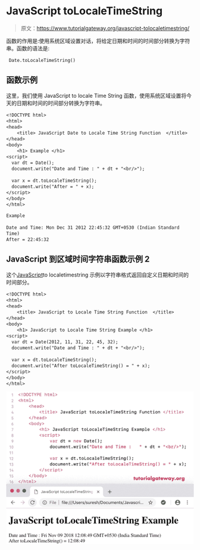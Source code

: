 # JavaScript toLocaleTimeString

> 原文：<https://www.tutorialgateway.org/javascript-tolocaletimestring/>

函数的作用是:使用系统区域设置对话，将给定日期和时间的时间部分转换为字符串。函数的语法是:

```
 Date.toLocaleTimeString()
```

## 函数示例

这里，我们使用 JavaScript to locale Time String 函数，使用系统区域设置将今天的日期和时间的时间部分转换为字符串。

```
<!DOCTYPE html>
<html>
<head>
    <title> JavaScript Date to Locale Time String Function  </title>
</head>
<body>
    <h1> Example </h1>
<script>
  var dt = Date();  
  document.write("Date and Time : " + dt + "<br/>");

  var x = dt.toLocaleTimeString();
  document.write("After = " + x);
</script>
</body>
</html>
```

```
Example

Date and Time: Mon Dec 31 2012 22:45:32 GMT+0530 (Indian Standard Time)
After = 22:45:32
```

## JavaScript 到区域时间字符串函数示例 2

这个[JavaScript](https://www.tutorialgateway.org/javascript/)to localetimestring 示例以字符串格式返回自定义日期和时间的时间部分。

```
<!DOCTYPE html>
<html>
<head>
    <title> JavaScript to Locale Time String Function  </title>
</head>
<body>
    <h1> JavaScript to Locale Time String Example </h1>
<script>
  var dt = Date(2012, 11, 31, 22, 45, 32);
  document.write("Date and Time : " + dt + "<br/>");

  var x = dt.toLocaleTimeString();
  document.write("After toLocaleTimeString() = " + x);
</script>
</body>
</html>
```

![JavaScript toLocaleTimeString 2](img/de8f0dafcb0e365885c0d42e86d982c7.png)